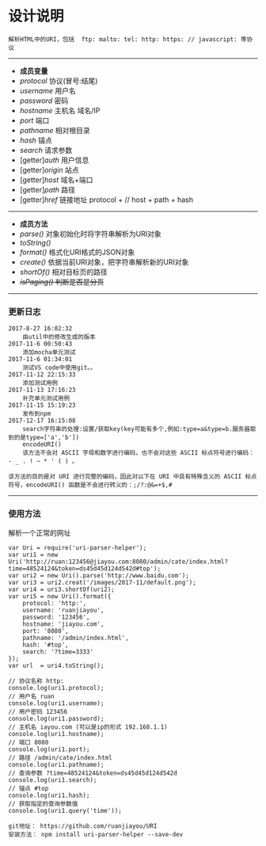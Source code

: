 # 设计说明
```
解析HTML中的URI，包括  ftp: malto: tel: http: https: // javascript: 等协议
```
---
- **成员变量**
- *protocol* 协议(冒号:结尾)
- *username* 用户名
- *password* 密码
- *hostname* 主机名 域名/IP
- *port* 端口
- *pathname* 相对根目录
- *hash* 锚点
- *search* 请求参数
- [getter]*auth* 用户信息
- [getter]*origin* 站点
- [getter]*host* 域名+端口
- [getter]*path* 路径
- [getter]*href* 链接地址 protocol + // host + path + hash 
---
- **成员方法**
- *parse()* 对象初始化时将字符串解析为URI对象
- *toString()* 
- *format()* 格式化URI格式的JSON对象
- *create()* 依据当前URI对象，把字符串解析新的URI对象
- *shortOf()* 相对目标页的路径
- ~~*isPaging()* 判断是否是分页~~
---
### 更新日志
```
2017-8-27 16:02:32
    由util中的修改生成的版本
2017-11-6 00:50:43
    添加mocha单元测试
2017-11-6 01:34:01
    测试VS code中使用git。。
2017-11-12 22:15:33
    添加测试用例
2017-11-13 17:16:23
    补充单元测试用例
2017-11-15 15:19:23
    发布到npm
2017-12-17 16:15:08
    search字符串的处理:设置/获取key(key可能有多个,例如:type=a&type=b.服务器取到的是type=['a','b']) 
    encodeURI()
    该方法不会对 ASCII 字母和数字进行编码，也不会对这些 ASCII 标点符号进行编码： - _ . ! ~ * ' ( ) 。

该方法的目的是对 URI 进行完整的编码，因此对以下在 URI 中具有特殊含义的 ASCII 标点符号，encodeURI() 函数是不会进行转义的：;/?:@&=+$,#
```
---
### 使用方法
解析一个正常的网址
```
var Uri = require('uri-parser-helper');
var uri1 = new Uri('http://ruan:123456@jiayou.com:8080/admin/cate/index.html?time=48524124&token=ds45d45d124d542d#top');
var uri2 = new Uri().parse('http://www.baidu.com');
var uri3 = uri2.creat('/images/2017-11/default.png');
var uri4 = uri3.shortOf(uri2);
var uri5 = new Uri().format({
    protocol: 'http:',
    username: 'ruanjiayou',
    password: '123456',
    hostname: 'jiayou.com',
    port: '8080',
    pathname: '/admin/index.html',
    hash: '#top',
    search: '?time=3333'
});
var url  = uri4.toString();

// 协议名称 http:
console.log(uri1.protocol);
// 用户名 ruan
console.log(uri1.username);
// 用户密码 123456
console.log(uri1.password);
// 主机名 iayou.com (可以是ip的形式 192.168.1.1)
console.log(uri1.hostname);
// 端口 8080
console.log(uri1.port);
// 路径 /admin/cate/index.html
console.log(uri1.pathname);
// 查询参数 ?time=48524124&token=ds45d45d124d542d
console.log(uri1.search);
// 锚点 #top
console.log(uri1.hash);
// 获取指定的查询参数值
console.log(uri1.query('time'));
```
```
git地址： https://github.com/ruanjiayou/URI
安装方法： npm install uri-parser-helper --save-dev
```